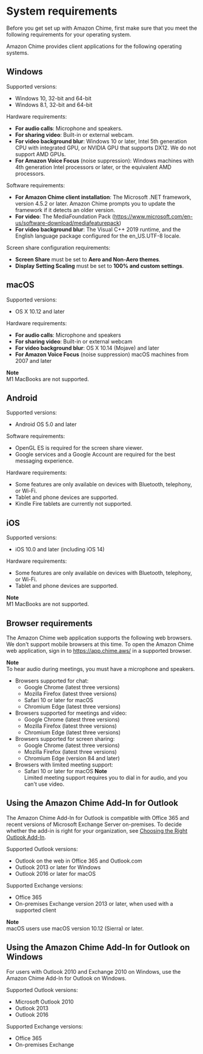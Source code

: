 # System requirements<a name="chime-requirements"></a>

Before you get set up with Amazon Chime, first make sure that you meet the following requirements for your operating system\.

Amazon Chime provides client applications for the following operating systems\.

## Windows<a name="windows"></a>

Supported versions:
+ Windows 10, 32\-bit and 64\-bit
+ Windows 8\.1, 32\-bit and 64\-bit 

Hardware requirements:
+ **For audio calls**: Microphone and speakers\.
+ **For sharing video**: Built\-in or external webcam\. 
+ **For video background blur**: Windows 10 or later, Intel 5th generation CPU with integrated GPU, or NVIDIA GPU that supports DX12\. We do not support AMD GPUs\.
+ **For Amazon Voice Focus** \(noise suppression\): Windows machines with 4th generation Intel processors or later, or the equivalent AMD processors\.

Software requirements:
+ **For Amazon Chime client installation**: The Microsoft \.NET framework, version 4\.5\.2 or later\. Amazon Chime prompts you to update the framework if it detects an older version\.
+ **For video**: The MediaFoundation Pack \([https://www\.microsoft\.com/en\-us/software\-download/mediafeaturepack](https://www.microsoft.com/en-us/software-download/mediafeaturepack)\)
+ **For video background blur**: The Visual C\+\+ 2019 runtime, and the English language package configured for the en\_US\.UTF\-8 locale\.

Screen share configuration requirements:
+ **Screen Share** must be set to **Aero and Non\-Aero themes**\.
+ **Display Setting Scaling** must be set to **100% and custom settings**\.

## macOS<a name="mac"></a>

Supported versions:
+ OS X 10\.12 and later

Hardware requirements:
+ **For audio calls**: Microphone and speakers
+ **For sharing video**: Built\-in or external webcam
+ **For video background blur**: OS X 10\.14 \(Mojave\) and later
+ **For Amazon Voice Focus** \(noise suppression\) macOS machines from 2007 and later

**Note**  
M1 MacBooks are not supported\.

## Android<a name="android"></a>

Supported versions:
+ Android OS 5\.0 and later

Software requirements:
+ OpenGL ES is required for the screen share viewer\.
+ Google services and a Google Account are required for the best messaging experience\.

Hardware requirements:
+ Some features are only available on devices with Bluetooth, telephony, or Wi\-Fi\.
+ Tablet and phone devices are supported\.
+ Kindle Fire tablets are currently not supported\.

## iOS<a name="ios"></a>

Supported versions:
+ iOS 10\.0 and later \(including iOS 14\)

Hardware requirements:
+ Some features are only available on devices with Bluetooth, telephony, or Wi\-Fi\.
+ Tablet and phone devices are supported\.

**Note**  
M1 MacBooks are not supported\.

## Browser requirements<a name="browser"></a>

The Amazon Chime web application supports the following web browsers\. We don't support mobile browsers at this time\. To open the Amazon Chime web application, sign in to [https://app\.chime\.aws/](https://app.chime.aws/) in a supported browser\.

**Note**  
To hear audio during meetings, you must have a microphone and speakers\.
+ Browsers supported for chat:
  + Google Chrome \(latest three versions\)
  + Mozilla Firefox \(latest three versions\)
  + Safari 10 or later for macOS
  + Chromium Edge \(latest three versions\)
+ Browsers supported for meetings and video:
  + Google Chrome \(latest three versions\)
  + Mozilla Firefox \(latest three versions\)
  + Chromium Edge \(latest three versions\)
+ Browsers supported for screen sharing:
  + Google Chrome \(latest three versions\)
  + Mozilla Firefox \(latest three versions\)
  + Chromium Edge \(version 84 and later\)
+ Browsers with limited meeting support:
  + Safari 10 or later for macOS
**Note**  
Limited meeting support requires you to dial in for audio, and you can't use video\.

## Using the Amazon Chime Add\-In for Outlook<a name="addin"></a>

The Amazon Chime Add\-In for Outlook is compatible with Office 365 and recent versions of Microsoft Exchange Server on\-premises\. To decide whether the add\-in is right for your organization, see [Choosing the Right Outlook Add\-In](https://answers.chime.aws/articles/663/choosing-the-right-outlook-add-in.html)\.

Supported Outlook versions:
+ Outlook on the web in Office 365 and Outlook\.com
+ Outlook 2013 or later for Windows
+ Outlook 2016 or later for macOS

Supported Exchange versions:
+ Office 365
+ On\-premises Exchange version 2013 or later, when used with a supported client

**Note**  
macOS users use macOS version 10\.12 \(Sierra\) or later\.

## Using the Amazon Chime Add\-In for Outlook on Windows<a name="addin-windows"></a>

For users with Outlook 2010 and Exchange 2010 on Windows, use the Amazon Chime Add\-In for Outlook on Windows\.

Supported Outlook versions:
+ Microsoft Outlook 2010
+ Outlook 2013
+ Outlook 2016

Supported Exchange versions:
+ Office 365
+ On\-premises Exchange